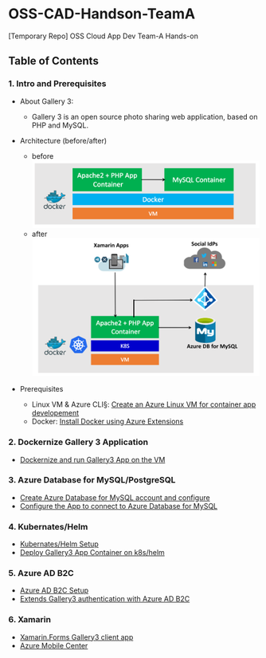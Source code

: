 # OSS-CAD-Handson-TeamA
[Temporary Repo] OSS Cloud App Dev Team-A Hands-on

## Table of Contents
### 1. Intro and Prerequisites
- About Gallery 3:
  - Gallery 3 is an open source photo sharing web application, based on PHP and MySQL.
- Architecture (before/after)
  - before
  ![](module1/img/arch_before.png)
  - after
  ![](module1/img/arch_after.png)

- Prerequisites
  - Linux VM & Azure CLI§: [Create an Azure Linux VM for container app developement](module1/deploy-linuxvm.md)
  - Docker: [Install Docker using Azure Extensions](module1/azdockerinstall.md)

### 2. Dockernize Gallery 3 Application
- [Dockernize and run Gallery3 App on the VM](https://github.com/rioriost/kd_gallery3/)

### 3. Azure Database for MySQL/PostgreSQL
- [Create Azure Database for MySQL account and configure](module3/setup-azdb4mysql.md)
- [Configure the App to connect to Azure Database for MySQL](module3/configure-app-for-azdb4mysql.md)

### 4. Kubernates/Helm
- [Kubernates/Helm Setup](module4/setup-k8s.md)
- [Deploy Gallery3 App Container on k8s/helm](module4/deploy-app-to-k8s.md)

### 5. Azure AD B2C
- [Azure AD B2C Setup](module5/setup-azadb2c.md)
- [Extends Gallery3 authentication with Azure AD B2C](https://github.com/yokawasa/gallery3-openid-azureadb2c-module)

### 6. Xamarin 
- [Xamarin.Forms Gallery3 client app]()
- [Azure Mobile Center]()



 
 


